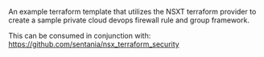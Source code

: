 An example terraform template that utilizes the NSXT terraform provider to create a sample private cloud devops firewall rule and group framework.

This can be consumed in conjunction with: https://github.com/sentania/nsx_terraform_security